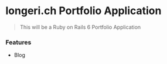 # longeri.ch Portfolio Application

> This will be a Ruby on Rails 6 Portfolio Application

### Features

- Blog
